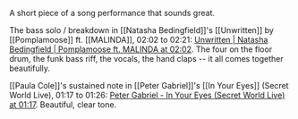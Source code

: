 A short piece of a song performance that sounds great.

The bass solo / breakdown in [[Natasha Bedingfield]]'s [[Unwritten]] by [[Pomplamoose]] ft. [[MALINDA]], 02:02 to 02:21: [Unwritten | Natasha Bedingfield | Pomplamoose ft. MALINDA at 02:02](https://youtu.be/OwdL95K6JsU?t=122). The four on the floor drum, the funk bass riff, the vocals, the hand claps -- it all comes together beautifully.

[[Paula Cole]]'s sustained note in [[Peter Gabriel]]'s [[In Your Eyes]] (Secret World Live), 01:17 to 01:26: [Peter Gabriel - In Your Eyes (Secret World Live) at 01:17](https://youtu.be/evN6DIGPIJM?t=76). Beautiful, clear tone.

